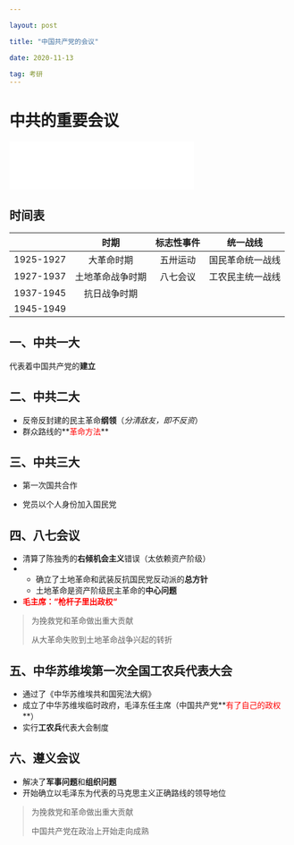 ```yaml
---

layout: post

title: "中国共产党的会议"

date: 2020-11-13

tag: 考研
---
```


# 中共的重要会议

<iframe frameborder="no" border="0" marginwidth="0" marginheight="0" width=330 height=86 src="//music.163.com/outchain/player?type=2&id=4872476&auto=0&height=66"></iframe>



## 时间表

|           |       时期       | 标志性事件 |     统一战线     |
| :-------: | :--------------: | :--------: | :--------------: |
| 1925-1927 |    大革命时期    |  五卅运动  | 国民革命统一战线 |
| 1927-1937 | 土地革命战争时期 |  八七会议  | 工农民主统一战线 |
| 1937-1945 |   抗日战争时期   |            |                  |
| 1945-1949 |                  |            |                  |

<!-- more -->

## 一、中共一大

代表着中国共产党的**建立**



## 二、中共二大

- 反帝反封建的民主革命**纲领**（*分清敌友，即不反资*）
- 群众路线的**<font color=red>革命方法</font>**



## 三、中共三大

- 第一次国共合作

- 党员以个人身份加入国民党



## 四、八七会议

- 清算了陈独秀的**右倾机会主义**错误（太依赖资产阶级）
- 
  - 确立了土地革命和武装反抗国民党反动派的**总方针**
  - 土地革命是资产阶级民主革命的**中心问题**
- **<font color=red>毛主席：“枪杆子里出政权“</font>**



> 为挽救党和革命做出重大贡献
>
> 从大革命失败到土地革命战争兴起的转折



## 五、中华苏维埃第一次全国工农兵代表大会

- 通过了《中华苏维埃共和国宪法大纲》
- 成立了中华苏维埃临时政府，毛泽东任主席（中国共产党**<font color=red>有了自己的政权</font>**）
- 实行**工农兵**代表大会制度



## 六、遵义会议

- 解决了**军事问题**和**组织问题**
- 开始确立以毛泽东为代表的马克思主义正确路线的领导地位



> 为挽救党和革命做出重大贡献
>
> 中国共产党在政治上开始走向成熟